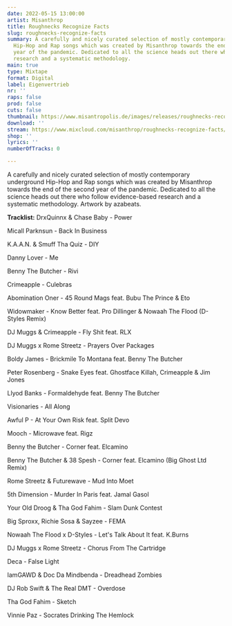 ```yaml
---
date: 2022-05-15 13:00:00
artist: Misanthrop
title: Roughnecks Recognize Facts
slug: roughnecks-recognize-facts
summary: A carefully and nicely curated selection of mostly contemporary underground
  Hip-Hop and Rap songs which was created by Misanthrop towards the end of the second
  year of the pandemic. Dedicated to all the science heads out there who follow evidence-based
  research and a systematic methodology.
main: true
type: Mixtape
format: Digital
label: Eigenvertrieb
nr: ''
raps: false
prod: false
cuts: false
thumbnail: https://www.misantropolis.de/images/releases/roughnecks-recognize-facts.png
download: ''
stream: https://www.mixcloud.com/misanthrop/roughnecks-recognize-facts/
shop: ''
lyrics: ''
numberOfTracks: 0

---
```


A carefully and nicely curated selection of mostly contemporary underground Hip-Hop and Rap songs which was created by Misanthrop towards the end of the second year of the pandemic. Dedicated to all the science heads out there who follow evidence-based research and a systematic methodology. Artwork by azabeats.

**Tracklist:**
DrxQuinnx & Chase Baby - Power
Micall Parknsun - Back In Business
K.A.A.N. & Smuff Tha Quiz - DIY
Danny Lover - Me
Benny The Butcher - Rivi
Crimeapple - Culebras
Abomination Oner - 45 Round Mags feat. Bubu The Prince & Eto
Widowmaker - Know Better feat. Pro Dillinger & Nowaah The Flood (D-Styles Remix)
DJ Muggs & Crimeapple - Fly Shit feat. RLX
DJ Muggs x Rome Streetz - Prayers Over Packages
Boldy James - Brickmile To Montana feat. Benny The Butcher
Peter Rosenberg - Snake Eyes feat. Ghostface Killah, Crimeapple & Jim Jones
Llyod Banks - Formaldehyde feat. Benny The Butcher
Visionaries - All Along
Awful P - At Your Own Risk feat. Split Devo
Mooch - Microwave feat. Rigz
Benny the Butcher - Corner feat. Elcamino
Benny The Butcher & 38 Spesh - Corner feat. Elcamino (Big Ghost Ltd Remix)
Rome Streetz & Futurewave - Mud Into Moet
5th Dimension - Murder In Paris feat. Jamal Gasol
Your Old Droog & Tha God Fahim - Slam Dunk Contest
Big Sproxx, Richie Sosa & Sayzee - FEMA
Nowaah The Flood x D-Styles - Let's Talk About It feat. K.Burns
DJ Muggs x Rome Streetz - Chorus From The Cartridge
Deca - False Light
IamGAWD & Doc Da Mindbenda - Dreadhead Zombies
DJ Rob Swift & The Real DMT - Overdose
Tha God Fahim - Sketch
Vinnie Paz - Socrates Drinking The Hemlock

